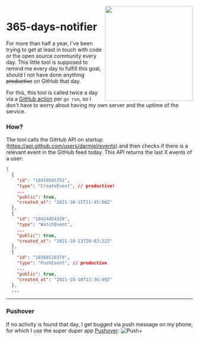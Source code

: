 <img align="right" float="right" src="https://user-images.githubusercontent.com/71837281/137636053-f090fa9a-7a70-4028-a95b-89810263caac.png" height="256px" width="237px">

# 365-days-notifier
For more than half a year, I've been trying to get at least in touch with code or the open source community every day. 
This little tool is supposed to remind me every day to fulfill this goal, should I not have done anything ~~productive~~ on GitHub that day.

For this, this tool is called twice a day via a [GitHub action](https://github.com/darmiel/365-days-notifier/blob/master/.github/workflows/check.yaml) per `go run`, 
so I don't have to worry about having my own server and the uptime of the service.

### How?
The tool calls the GitHub API on startup (https://api.github.com/users/darmiel/events) and then checks if there is a relevant event in the GitHub feed today.
This API returns the last X events of a user:
```json
[
  {
    "id": "18459505751",
    "type": "CreateEvent", // productive!
    ...
    "public": true,
    "created_at": "2021-10-15T21:45:00Z"
  },
  {
    "id": "18424454329",
    "type": "WatchEvent",
    ...
    "public": true,
    "created_at": "2021-10-13T20:03:22Z"
  },
  {
    "id": "18368518379",
    "type": "PushEvent", // productive
    ...
    "public": true,
    "created_at": "2021-10-10T13:36:49Z"
  },
  ...
```

---

### Pushover
If no activity is found that day, I get bugged via push message on my phone, for which I use the super duper app [Pushover](https://pushover.net/):
![Push+](https://user-images.githubusercontent.com/71837281/137634896-52366845-b7ff-461a-8d96-ec2b54481269.jpg)
